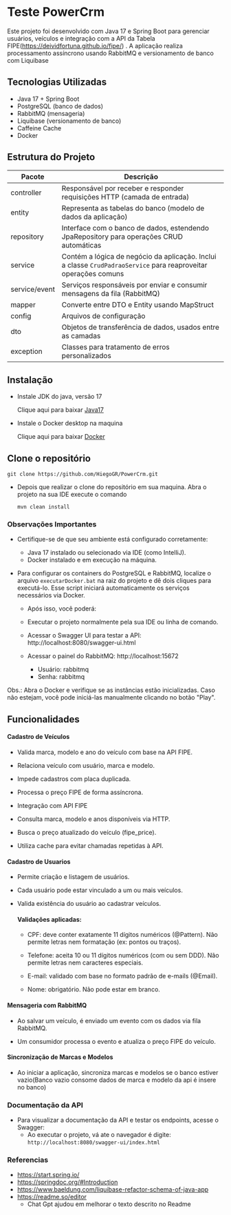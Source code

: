 
# Teste PowerCrm

Este projeto foi desenvolvido com Java 17 e Spring Boot para gerenciar usuários, veículos e integração com a API da Tabela FIPE(https://deividfortuna.github.io/fipe/)
.
A aplicação realiza processamento assíncrono usando RabbitMQ e versionamento de banco com Liquibase

## Tecnologias Utilizadas

- Java 17 + Spring Boot
- PostgreSQL (banco de dados)
- RabbitMQ (mensageria)
- Liquibase (versionamento de banco)
- Caffeine Cache
- Docker

## Estrutura do Projeto

| Pacote           | Descrição                                                                 |
|------------------|---------------------------------------------------------------------------|
| controller       | Responsável por receber e responder requisições HTTP (camada de entrada) |
| entity           | Representa as tabelas do banco (modelo de dados da aplicação)            |
| repository       | Interface com o banco de dados, estendendo JpaRepository para operações CRUD automáticas |
| service          | Contém a lógica de negócio da aplicação. Inclui a classe `CrudPadraoService` para reaproveitar operações comuns |
| service/event    | Serviços responsáveis por enviar e consumir mensagens da fila (RabbitMQ)  |
| mapper           | Converte entre DTO e Entity usando MapStruct                              |
| config           | Arquivos de configuração |
| dto              | Objetos de transferência de dados, usados entre as camadas                |
| exception        | Classes para tratamento de erros personalizados                           |


## Instalação

- Instale JDK do java, versão 17

  Clique aqui para baixar [Java17](https://www.oracle.com/java/technologies/javase/jdk17-archive-downloads.html)

- Instale o Docker desktop na maquina

  Clique aqui para baixar [Docker](https://www.docker.com)


## Clone o repositório

```git clone https://github.com/HiegoGR/PowerCrm.git```

- Depois que realizar o clone do repositório em sua maquina. Abra o projeto na sua IDE execute o comando

  ```mvn clean install```

### Observações Importantes
- Certifique-se de que seu ambiente está configurado corretamente:
    - Java 17 instalado ou selecionado via IDE (como IntelliJ).
    - Docker instalado e em execução na máquina.

- Para configurar os containers do PostgreSQL e RabbitMQ, localize o arquivo ```executarDocker.bat``` na raiz do projeto e dê dois cliques para executá-lo. Esse script iniciará automaticamente os serviços necessários via Docker.

    - Após isso, você poderá:
    - Executar o projeto normalmente pela sua IDE ou linha de comando.

    - Acessar o Swagger UI para testar a API: http://localhost:8080/swagger-ui.html

    - Acessar o painel do RabbitMQ: http://localhost:15672

        - Usuário: rabbitmq
        - Senha: rabbitmq

Obs.: Abra o Docker e verifique se as instâncias estão inicializadas. Caso não estejam, você pode iniciá-las manualmente clicando no botão "Play".

## Funcionalidades

#### Cadastro de Veículos

- Valida marca, modelo e ano do veículo com base na API FIPE.

- Relaciona veículo com usuário, marca e modelo.

- Impede cadastros com placa duplicada.

- Processa o preço FIPE de forma assíncrona.

- Integração com API FIPE

- Consulta marca, modelo e anos disponíveis via HTTP.

- Busca o preço atualizado do veículo (fipe_price).

- Utiliza cache para evitar chamadas repetidas à API.

#### Cadastro de Usuarios
- Permite criação e listagem de usuários.

- Cada usuário pode estar vinculado a um ou mais veículos.

- Valida existência do usuário ao cadastrar veículos.

  #### Validações aplicadas:

    - CPF: deve conter exatamente 11 dígitos numéricos (@Pattern). Não permite letras nem formatação (ex: pontos ou traços).

    - Telefone: aceita 10 ou 11 dígitos numéricos (com ou sem DDD). Não permite letras nem caracteres especiais.

    - E-mail: validado com base no formato padrão de e-mails (@Email).

    - Nome: obrigatório. Não pode estar em branco.


#### Mensageria com RabbitMQ

- Ao salvar um veículo, é enviado um evento com os dados via fila RabbitMQ.

- Um consumidor processa o evento e atualiza o preço FIPE do veículo.

#### Sincronização de Marcas e Modelos

- Ao iniciar a aplicação, sincroniza marcas e modelos se o banco estiver vazio(Banco vazio consome dados de marca e modelo da api é insere no banco)


### Documentação da API
- Para visualizar a documentação da API e testar os endpoints, acesse o Swagger:
    - Ao executar o projeto, vá ate o navegador é digite:
      ```http://localhost:8080/swagger-ui/index.html```  


### Referencias 
- https://start.spring.io/
- https://springdoc.org/#Introduction
- https://www.baeldung.com/liquibase-refactor-schema-of-java-app
- https://readme.so/editor
  - Chat Gpt ajudou em melhorar o texto descrito no Readme